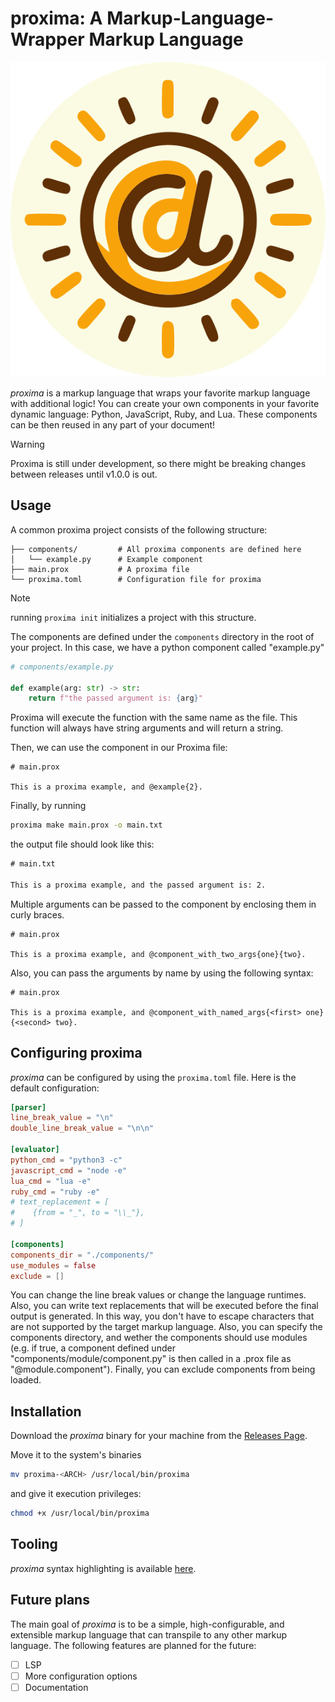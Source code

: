 # proxima: A Markup-Language-Wrapper Markup Language

<p align="center">
    <a href="https://github.com/vistormu/proxima">
        <img src="/assets/proxima_logo.svg">
    </a>
</p>

_proxima_ is a markup language that wraps your favorite markup language with additional logic! You can create your own components in your favorite dynamic language: Python, JavaScript, Ruby, and Lua. These components can be then reused in any part of your document!

> [!WARNING]
> Proxima is still under development, so there might be breaking changes between releases until v1.0.0 is out.

## Usage

A common proxima project consists of the following structure:

```plaintext
├── components/         # All proxima components are defined here
│   └── example.py      # Example component
├── main.prox           # A proxima file
└── proxima.toml        # Configuration file for proxima
```
> [!NOTE]
> running `proxima init` initializes a project with this structure.

The components are defined under the `components` directory in the root of your project. In this case, we have a python component called "example.py"

```python
# components/example.py

def example(arg: str) -> str:
    return f"the passed argument is: {arg}"
```

Proxima will execute the function with the same name as the file. This function will always have string arguments and will return a string.

Then, we can use the component in our Proxima file:

```proxima
# main.prox

This is a proxima example, and @example{2}.
```

Finally, by running

```bash
proxima make main.prox -o main.txt
```

the output file should look like this:

```txt
# main.txt

This is a proxima example, and the passed argument is: 2.
```

Multiple arguments can be passed to the component by enclosing them in curly braces.

```proxima
# main.prox

This is a proxima example, and @component_with_two_args{one}{two}.
```

Also, you can pass the arguments by name by using the following syntax:

```proxima
# main.prox

This is a proxima example, and @component_with_named_args{<first> one}{<second> two}.
```

## Configuring proxima
_proxima_ can be configured by using the `proxima.toml` file. Here is the default configuration:

```toml
[parser]
line_break_value = "\n"
double_line_break_value = "\n\n"

[evaluator]
python_cmd = "python3 -c"
javascript_cmd = "node -e"
lua_cmd = "lua -e"
ruby_cmd = "ruby -e"
# text_replacement = [
#    {from = "_", to = "\\_"},
# ]

[components]
components_dir = "./components/"
use_modules = false
exclude = []
```

You can change the line break values or change the language runtimes. Also, you can write text replacements that will be executed before the final output is generated. In this way, you don't have to escape characters that are not supported by the target markup language. Also, you can specify the components directory, and wether the components should use modules (e.g. if true, a component defined under "components/module/component.py" is then called in a .prox file as "@module.component"). Finally, you can exclude components from being loaded.

## Installation
Download the _proxima_ binary for your machine from the [Releases Page](https://github.com/vistormu/proxima/releases).

Move it to the system's binaries

```bash
mv proxima-<ARCH> /usr/local/bin/proxima
```

and give it execution privileges:

```bash
chmod +x /usr/local/bin/proxima
```

## Tooling
_proxima_ syntax highlighting is available [here](https://github.com/vistormu/tree-sitter-proxima.git).

## Future plans
The main goal of _proxima_ is to be a simple, high-configurable, and extensible markup language that can transpile to any other markup language. The following features are planned for the future:

- [ ] LSP
- [ ] More configuration options
- [ ] Documentation
